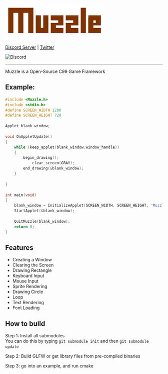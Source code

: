![Muzzle Logo](https://github.com/PikoStudios/Muzzle/blob/main/.github/assests/muzzle.png?raw=true)



[Discord Server](https://discord.gg/Rw2FdYw5dK) | [Twitter](https://twitter.com/piko_studios)

![Discord](https://img.shields.io/discord/784899614410670090?color=%23AAA62C&label=PikoStudios%20Discord%20Server&style=flat-square)
***
Muzzle is a Open-Source C99 Game Framework

## Example:
```c
#include <Muzzle.h>
#include <stdio.h>
#define SCREEN_WIDTH 1280
#define SCREEN_HEIGHT 720

Applet blank_window;

void OnAppletUpdate()
{
    while (keep_applet(blank_window.window_handle))
    {
        begin_drawing();
            clear_screen(GRAY);
        end_drawing(&blank_window);
    }
    
}

int main(void)
{
    blank_window = InitializeApplet(SCREEN_WIDTH, SCREEN_HEIGHT, "Muzzle [CORE] - Blank Window", MUZZLE_FALSE, MUZZLE_TRUE);
    StartApplet(&blank_window);

    QuitMuzzle(blank_window);
    return 0;
}

```
 
## Features
* Creating a Window
* Clearing the Screen
* Drawing Rectangle
* Keyboard Input
* Mouse Input
* Sprite Rendering
* Drawing Circle
* Loop
* Text Rendering
* Font Loading


## How to build

Step 1: Install all submodules <br />
You can do this by typing `git submodule init` and then `git submodule update`

Step 2: Build GLFW or get library files from pre-compiled binaries

Step 3: go into an example, and run cmake
